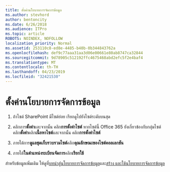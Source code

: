 ```yaml
---
title: ตั้งค่านโยบายการจัดการข้อมูล
ms.author: stevhord
author: bentoncity
ms.date: 6/26/2018
ms.audience: ITPro
ms.topic: article
ROBOTS: NOINDEX, NOFOLLOW
localization_priority: Normal
ms.assetid: 253110c8-ed8e-4485-b40b-0b344843762a
ms.openlocfilehash: def9c77aaa31aa3d06e00661e80ab8747ca32844
ms.sourcegitcommit: 9d78905c512192ffc4675468abd2efc5f2e4baf4
ms.translationtype: MT
ms.contentlocale: th-TH
ms.lasthandoff: 04/23/2019
ms.locfileid: "32421530"
---
```

# <a name="set-up-information-management-policies"></a>ตั้งค่านโยบายการจัดการข้อมูล

1. ถ้าไซต์ SharePoint มีไซต์ย่อย เรียกดูไปยังไซต์ระดับบนสุด
    
2. คลิกการ**ตั้งค่า**และจากนั้น คลิก**การตั้งค่าไซต์** หากไซต์นี้ Office 365 ยังเกี่ยวข้องกับกลุ่มไซต์ คลิก**ตั้งค่า**คลิก**เนื้อหาไซต์**และจากนั้น คลิก**การตั้งค่าไซต์**
    
3. ภายใต้การ**ดูแลชุดเก็บรวบรวมไซต์**คลิก**คุณลักษณะของไซต์คอลเลกชัน**
    
4. ภายใต้**ในตำแหน่งระเบียนจัดการ**คลิก**เรียกใช้**
    
สำหรับข้อมูลเพิ่มเติม ให้ดูที่[บทนำสู่นโยบายการจัดการข้อมูล](https://go.microsoft.com/fwlink/?linkid=404239)และ[สร้าง และใช้นโยบายการจัดการข้อมูล](https://go.microsoft.com/fwlink/?linkid=2003916)
  

